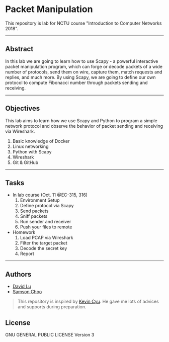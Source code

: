 # Packet Manipulation

This repository is lab for NCTU course "Introduction to Computer Networks 2018".

---
## Abstract

In this lab we are going to learn how to use Scapy - a powerful interactive packet manipulation program, which can forge or decode packets of a wide number of protocols, send them on wire, capture them, match requests and replies, and much more. By using Scapy, we are going to define our own protocol to compute Fibonacci number through packets sending and receiving.

---
## Objectives

This lab aims to learn how we use Scapy and Python to program a simple network protocol and observe the behavior of packet sending and receiving via Wireshark.

1. Basic knowledge of Docker
2. Linux networking
3. Python with Scapy
4. Wireshark
5. Git & GitHub

---
## Tasks

* In lab course (Oct. 11 @EC-315, 316)
    1. Environment Setup
    2. Define protocol via Scapy
    3. Send packets
    4. Sniff packets
    5. Run sender and receiver
    6. Push your files to remote
* Homework
    1. Load PCAP via Wireshark
    2. Filter the target packet
    3. Decode the secret key
    4. Report

---
## Authors

* [David Lu](https://github.com/yungshenglu)
* [Samson Choo](https://github.com/SamsonChoo)

> This repository is inspired by [Kevin Cyu](https://github.com/kevinbird61). He gave me lots of advices and supports during preparation.

## License

GNU GENERAL PUBLIC LICENSE Version 3
